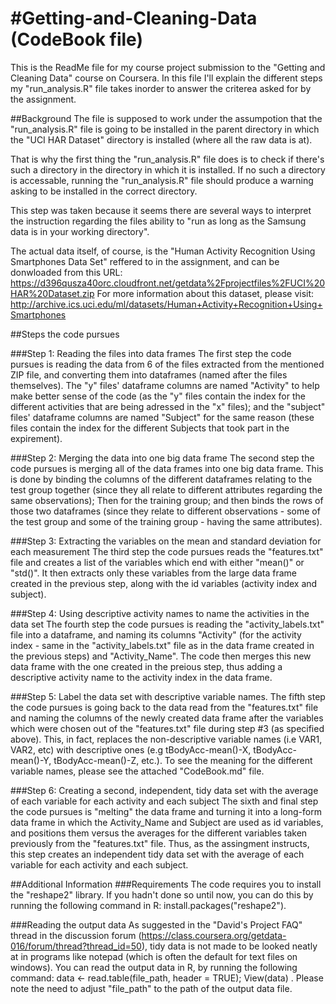 #Getting-and-Cleaning-Data (CodeBook file)
==========================================

This is the ReadMe file for my course project submission to the "Getting and Cleaning Data" course on Coursera.
In this file I'll explain the different steps my "run_analysis.R" file takes inorder to answer the criterea
asked for by the assignment.

##Background
The file is supposed to work under the assumpotion that the "run_analysis.R" file is going to be installed in the
parent directory in which the "UCI HAR Dataset" directory is installed (where all the raw data is at).

That is why the first thing the "run_analysis.R" file does is to check if there's such a directory in the directory
in which it is installed. If no such a directory is accessable, running the "run_analysis.R" file should produce a
warning asking to be installed in the correct directory.

This step was taken because it seems there are several ways to interpret the instruction regarding the files ability
to "run as long as the Samsung data is in your working directory".

The actual data itself, of course, is the "Human Activity Recognition Using Smartphones Data Set" reffered to in the
assignment, and can be donwloaded from this URL: https://d396qusza40orc.cloudfront.net/getdata%2Fprojectfiles%2FUCI%20HAR%20Dataset.zip
For more information about this dataset, please visit: http://archive.ics.uci.edu/ml/datasets/Human+Activity+Recognition+Using+Smartphones

##Steps the code pursues

###Step 1: Reading the files into data frames
The first step the code pursues is reading the data from 6 of the files extracted from the mentioned ZIP file, and
converting them into dataframes (named after the files themselves).
The "y" files' dataframe columns are named "Activity" to help make better sense of the code (as the "y" files contain
the index for the different activities that are being adressed in the "x" files); and the "subject" files' dataframe columns
are named "Subject" for the same reason (these files contain the index for the different Subjects that took part in the
expirement).

###Step 2: Merging the data into one big data frame
The second step the code pursues is merging all of the data frames into one big data frame.
This is done by binding the columns of the different dataframes relating to the test group together (since they all relate to
different attributes regarding the same observations); Then for the training group; and then binds the rows of those two dataframes
(since they relate to different observations - some of the test group and some of the training group - having the same attributes).

###Step 3: Extracting the variables on the mean and standard deviation for each measurement
The third step the code pursues reads the "features.txt" file and creates a list of the variables which end with either "mean()" or
"std()". It then extracts only these variables from the large data frame created in the previous step, along with the id variables
(activity index and subject).

###Step 4: Using descriptive activity names to name the activities in the data set
The fourth step the code pursues is reading the "activity_labels.txt" file into a dataframe, and naming its columns "Activity" (for
the activity index - same in the "activity_labels.txt" file as in the data frame created in the previous steps) and "Activity_Name".
The code then merges this new data frame with the one created in the preious step, thus adding a descriptive activity name to the
activity index in the data frame.

###Step 5: Label the data set with descriptive variable names.
The fifth step the code pursues is going back to the data read from the "features.txt" file and naming the columns of the newly created
data frame after the variables which were chosen out of the "features.txt" file during step #3 (as specified above). This, in fact,
replaces the non-descriptive variable names (i.e VAR1, VAR2, etc) with descriptive ones (e.g tBodyAcc-mean()-X, tBodyAcc-mean()-Y,
tBodyAcc-mean()-Z, etc.).
To see the meaning for the different variable names, please see the attached "CodeBook.md" file.

###Step 6: Creating a second, independent, tidy data set with the average of each variable for each activity and each subject
The sixth and final step the code pursues is "melting" the data frame and turning it into a long-form data frame in which the Activity_Name
and Subject are used as id variables, and positions them versus the averages for the different variables taken previously from the "features.txt"
file.
Thus, as the assingment instructs, this step creates an independent tidy data set with the average of each variable for each activity and each subject.

##Additional Information
###Requirements
The code requires you to install the "reshape2" library. If you hadn't done so until now, you can do this by running the following command
in R: install.packages("reshape2").

###Reading the output data
As suggested in the "David's Project FAQ" thread in the discussion forum (https://class.coursera.org/getdata-016/forum/thread?thread_id=50),
tidy data is not made to be looked neatly at in programs like notepad (which is often the default for text files on windows).
You can read the output data in R, by running the following command: data <- read.table(file_path, header = TRUE); View(data)
.
Please note the need to adjust "file_path" to the path of the output data file.